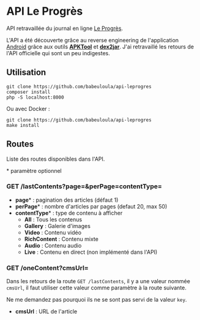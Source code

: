 # API Le Progrès

API retravaillée du journal en ligne [Le Progrès](https://www.leprogres.fr/).

L'API a été découverte grâce au reverse engineering de l'application
[Android](https://play.google.com/store/apps/details?id=com.leprogres_prod.presse&hl=fr)
grâce aux outils **[APKTool](https://ibotpeaches.github.io/Apktool/)** et 
**[dex2jar](https://github.com/pxb1988/dex2jar)**. 
J'ai retravaillé les retours de l'API officielle qui sont un peu indigestes.

## Utilisation

``` shell
git clone https://github.com/babeuloula/api-leprogres
composer install
php -S localhost:8000
```

Ou avec Docker :

``` shell
git clone https://github.com/babeuloula/api-leprogres
make install
```

## Routes

Liste des routes disponibles dans l'API.

\* paramètre optionnel

### GET /lastContents?page=&perPage=contentType=

- **page*** : pagination des articles (défaut 1)
- **perPage*** : nombre d'articles par pages (defaut 20, max 50) 
- **contentType*** : type de contenu à afficher
    - **All** : Tous les contenus
    - **Gallery** : Galerie d'images
    - **Video** : Contenu vidéo
    - **RichContent**  : Contenu mixte
    - **Audio** : Contenu audio
    - **Live** : Contenu en direct (non implémenté dans l'API)   
    

### GET /oneContent?cmsUrl=

Dans les retours de la route `GET /lastContents`, il y a une valeur nommée `cmsUrl`,
il faut utiliser cette valeur comme paramètre à la route suivante.

Ne me demandez pas pourquoi ils ne se sont pas servi de la valeur `key`. 

- **cmsUrl** : URL de l'article

